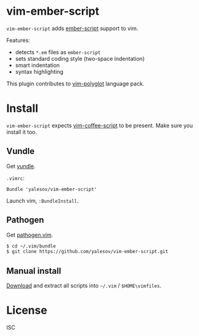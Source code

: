 # vim-ember-script

`vim-ember-script` adds [ember-script](http://emberscript.com/) support to vim.

Features:

* detects `*.em` files as `ember-script`
* sets standard coding style (two-space indentation)
* smart indentation
* syntax highlighting

This plugin contributes to [vim-polyglot](https://github.com/sheerun/vim-polyglot) language pack.

# Install

`vim-ember-script` expects [vim-coffee-script](https://github.com/kchmck/vim-coffee-script)
to be present. Make sure you install it too.

## Vundle

Get [vundle](https://github.com/gmarik/vundle).

`.vimrc`:

```vim
Bundle 'yalesov/vim-ember-script'
```

Launch vim, `:BundleInstall`.

## Pathogen

Get [pathogen.vim](https://github.com/tpope/vim-pathogen).

```sh
$ cd ~/.vim/bundle
$ git clone https://github.com/yalesov/vim-ember-script.git
```

## Manual install

[Download](https://github.com/yalesov/vim-ember-script/tags) and
extract all scripts into `~/.vim` / `$HOME\vimfiles`.

# License

ISC
